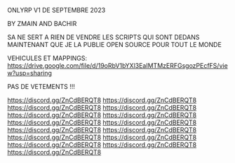 ONLYRP V1 DE SEPTEMBRE 2023 

BY ZMAIN AND BACHIR

SA NE SERT A RIEN DE VENDRE LES SCRIPTS QUI SONT DEDANS MAINTENANT QUE JE LA PUBLIE OPEN SOURCE POUR TOUT LE MONDE

VEHICULES ET MAPPINGS: https://drive.google.com/file/d/19oRbV1bYXl3EaIMTMzERFGsgozPEcfFS/view?usp=sharing

PAS DE VETEMENTS !!!

https://discord.gg/ZnCdBERQT8
https://discord.gg/ZnCdBERQT8
https://discord.gg/ZnCdBERQT8
https://discord.gg/ZnCdBERQT8
https://discord.gg/ZnCdBERQT8
https://discord.gg/ZnCdBERQT8
https://discord.gg/ZnCdBERQT8
https://discord.gg/ZnCdBERQT8
https://discord.gg/ZnCdBERQT8
https://discord.gg/ZnCdBERQT8
https://discord.gg/ZnCdBERQT8
https://discord.gg/ZnCdBERQT8
https://discord.gg/ZnCdBERQT8
https://discord.gg/ZnCdBERQT8
https://discord.gg/ZnCdBERQT8
